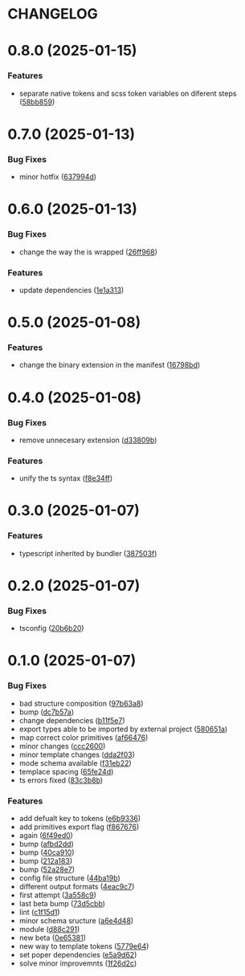 # CHANGELOG

# 0.8.0 (2025-01-15)


### Features

* separate native tokens and scss token variables on diferent steps ([58bb859](https://github.com/SUI-Components/sui-components/commit/58bb859f9cc59558045197190f923a3d32d4f349))



# 0.7.0 (2025-01-13)


### Bug Fixes

* minor hotfix ([637994d](https://github.com/SUI-Components/sui-components/commit/637994dce825874b36094ad3eacf3f1767950b00))



# 0.6.0 (2025-01-13)


### Bug Fixes

* change the way the is wrapped ([26ff968](https://github.com/SUI-Components/sui-components/commit/26ff96846656d2f18fa35f6bb8133d743e8e3bd5))


### Features

* update dependencies ([1e1a313](https://github.com/SUI-Components/sui-components/commit/1e1a31337e0444676d6e9a07977ace9874a1f185))



# 0.5.0 (2025-01-08)


### Features

* change the binary extension in the manifest ([16798bd](https://github.com/SUI-Components/sui-components/commit/16798bd1c2d2f677afe0832b34ccfcbbdcc61377))



# 0.4.0 (2025-01-08)


### Bug Fixes

* remove unnecesary extension ([d33809b](https://github.com/SUI-Components/sui-components/commit/d33809b4101d9f881358f243a5255ccfb1f310c9))


### Features

* unify the ts syntax ([f8e34ff](https://github.com/SUI-Components/sui-components/commit/f8e34ffc293315ef4bf57b85fd4ad79db1ae9ba7))



# 0.3.0 (2025-01-07)


### Features

* typescript inherited by bundler ([387503f](https://github.com/SUI-Components/sui-components/commit/387503f14c1c90a8ad7cdc75def70904dcfaa0d4))



# 0.2.0 (2025-01-07)


### Bug Fixes

* tsconfig ([20b6b20](https://github.com/SUI-Components/sui-components/commit/20b6b20841fe6d01d1d5b91e819f976495434e53))



# 0.1.0 (2025-01-07)


### Bug Fixes

* bad structure composition ([97b63a8](https://github.com/SUI-Components/sui-components/commit/97b63a89006c220414e1a53a807b9c276890cd5d))
* bump ([dc7b57a](https://github.com/SUI-Components/sui-components/commit/dc7b57a30b79628051f6c656971549d1d43f0b6d))
* change dependencies ([b11f5e7](https://github.com/SUI-Components/sui-components/commit/b11f5e7abc13b7505887444b8daf15f8fd34a84d))
* export types able to be imported by external project ([580651a](https://github.com/SUI-Components/sui-components/commit/580651a15413b2cc38dc3a65ba7f6ec737ec823b))
* map correct color primitives ([af66476](https://github.com/SUI-Components/sui-components/commit/af66476b5b44047fe23f17185d010bf1db66c557))
* minor changes ([ccc2600](https://github.com/SUI-Components/sui-components/commit/ccc26001e8d54f4d328c2fb56e5468f0de4c89e8))
* minor template changes ([dda2f03](https://github.com/SUI-Components/sui-components/commit/dda2f03e5e56f603ee1de07704cab8a85fca19a0))
* mode schema available ([f31eb22](https://github.com/SUI-Components/sui-components/commit/f31eb224ec43ac37f9367a21aedc3d26037edaf8))
* templace spacing ([65fe24d](https://github.com/SUI-Components/sui-components/commit/65fe24d41bbf35d3687e59763f0e9148a517f9e3))
* ts errors fixed ([83c3b8b](https://github.com/SUI-Components/sui-components/commit/83c3b8ba5bda67a4fe96bc25b466d64e49f1ef33))


### Features

* add defualt key to tokens ([e6b9336](https://github.com/SUI-Components/sui-components/commit/e6b9336fc23b438516a1b132cafbc87bb4c0da49))
* add primitives export flag ([f867676](https://github.com/SUI-Components/sui-components/commit/f867676f5cef541435e8aa5e98c05afc8c5bf378))
* again ([6f49ed0](https://github.com/SUI-Components/sui-components/commit/6f49ed0a4016b64d5be452e7d7d960059e68d00e))
* bump ([afbd2dd](https://github.com/SUI-Components/sui-components/commit/afbd2dd009e98c0d238330212f9d1923a136fbba))
* bump ([40ca910](https://github.com/SUI-Components/sui-components/commit/40ca910a3513137ecf3d968536cacbc0b612c352))
* bump ([212a183](https://github.com/SUI-Components/sui-components/commit/212a183906d09a513ab5a664968b8ddcc2077cee))
* bump ([52a28e7](https://github.com/SUI-Components/sui-components/commit/52a28e7d43dd09c9baa84bf5612a3e4f3ac25514))
* config file structure ([44ba19b](https://github.com/SUI-Components/sui-components/commit/44ba19b3f7e3e222e9ddfc5892d69feb787918cd))
* different output formats ([4eac9c7](https://github.com/SUI-Components/sui-components/commit/4eac9c780a7bbef17156cfeaf06c97904e03cb47))
* first attempt ([3a558c9](https://github.com/SUI-Components/sui-components/commit/3a558c9ef4b6936018dd6c8be1655143df33321d))
* last beta bump ([73d5cbb](https://github.com/SUI-Components/sui-components/commit/73d5cbb9442dd32d2658d4466462d987427ecd59))
* lint ([c1f15d1](https://github.com/SUI-Components/sui-components/commit/c1f15d1b1e8cef7a1c23dec838fe870562a06242))
* minor schema sructure ([a6e4d48](https://github.com/SUI-Components/sui-components/commit/a6e4d48913307f7cfe5200fb98b35a16c69cd0da))
* module ([d88c291](https://github.com/SUI-Components/sui-components/commit/d88c2919faf61d7609e5e61bf2d5edc6d301b5c6))
* new beta ([0e65381](https://github.com/SUI-Components/sui-components/commit/0e65381250ac66f00c7150d54c7d4dea45e7871a))
* new way to template tokens ([5779e64](https://github.com/SUI-Components/sui-components/commit/5779e646d9f5cb36fffbbae9b90921b66a5c92b7))
* set poper dependencies ([e5a9d62](https://github.com/SUI-Components/sui-components/commit/e5a9d626e8fcd47357f584d6237c481e4dcce015))
* solve minor improvemnts ([1f26d2c](https://github.com/SUI-Components/sui-components/commit/1f26d2c9fc34d63fe822afcfdf14cc147d347f44))